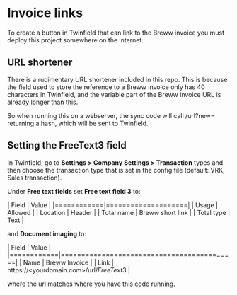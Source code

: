# Invoice links

To create a button in Twinfield that can link to the Breww invoice you must deploy this project somewhere
on the internet.

## URL shortener

There is a rudimentary URL shortener included in this repo. This is because the field used to store the
reference to a Breww invoice only has 40 characters in Twinfield, and the variable part of the Breww
invoice URL is already longer than this.

So when running this on a webserver, the sync code will call /url?new=<url> returning a hash, which will
be sent to Twinfield. 

## Setting the FreeText3 field

In Twinfield, go to __Settings > Company Settings > Transaction__ types and then choose the transaction type
that is set in the config file (default: VRK, Sales transaction).

Under __Free text fields__ set __Free text field 3__ to:

| Field      |  Value             |
|============|====================|
| Usage      |  Allowed           |
| Location   |  Header            |
| Total name |  Breww short link  |
| Total type |  Text              |

and __Document imaging__ to:

| Field      |  Value                                    |
|============|===========================================|
| Name       |  Breww Invoice                            |
| Link       |  https://<yourdomain.com>/url/$FreeText3$ |

where the url matches where you have this code running. 
